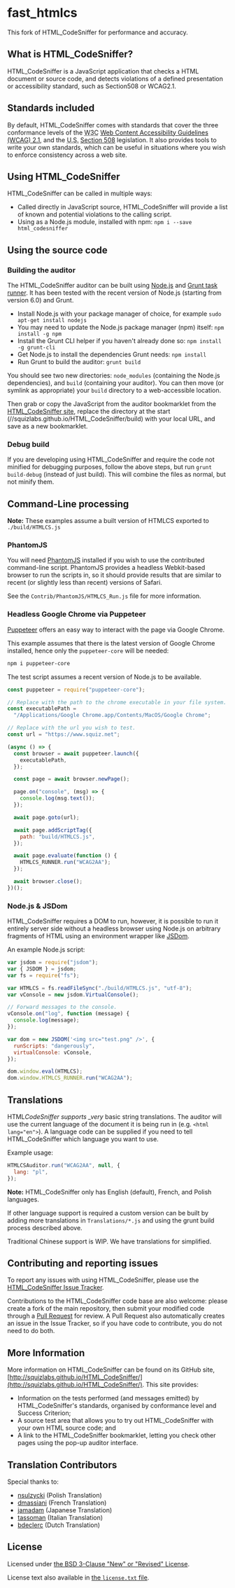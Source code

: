 # fast_htmlcs

This fork of HTML_CodeSniffer for performance and accuracy.

## What is HTML_CodeSniffer?

HTML_CodeSniffer is a JavaScript application that checks a HTML document
or source code, and detects violations of a defined presentation or accessibility
standard, such as Section508 or WCAG2.1.

## Standards included

By default, HTML_CodeSniffer comes with standards that cover the three conformance
levels of the <abbr title="World Wide Web Consortium">W3C</abbr> [Web Content Accessibility Guidelines (WCAG) 2.1](https://www.w3.org/TR/WCAG21/),
and the <abbr title="United States of America">U.S.</abbr> [Section 508](http://section508.gov/index.cfm?fuseAction=stdsdoc) legislation.
It also provides tools to write your own standards, which can be useful in situations
where you wish to enforce consistency across a web site.

## Using HTML_CodeSniffer

HTML_CodeSniffer can be called in multiple ways:

- Called directly in JavaScript source, HTML_CodeSniffer will provide a list of known
  and potential violations to the calling script.
- Using as a Node.js module, installed with npm: `npm i --save html_codesniffer`

## Using the source code

### Building the auditor

The HTML_CodeSniffer auditor can be built using [Node.js](https://nodejs.org/) and [Grunt
task runner](http://gruntjs.com/). It has been tested with the recent version of Node.js
(starting from version 6.0) and Grunt.

- Install Node.js with your package manager of choice, for example `sudo apt-get install nodejs`
- You may need to update the Node.js package manager (npm) itself: `npm install -g npm`
- Install the Grunt CLI helper if you haven't already done so: `npm install -g grunt-cli`
- Get Node.js to install the dependencies Grunt needs: `npm install`
- Run Grunt to build the auditor: `grunt build`

You should see two new directories: `node_modules` (containing the Node.js
dependencies), and `build` (containing your auditor). You can then move
(or symlink as appropriate) your `build` directory to a web-accessible
location.

Then grab or copy the JavaScript from the auditor bookmarklet from the [HTML_CodeSniffer site](https://squizlabs.github.io/HTML_CodeSniffer),
replace the directory at the start (//squizlabs.github.io/HTML_CodeSniffer/build) with your local URL, and save as a new bookmarklet.

### Debug build

If you are developing using HTML_CodeSniffer and require the code not minified for
debugging purposes, follow the above steps, but run `grunt build-debug`
(instead of just build). This will combine the files as normal, but not minify them.

## Command-Line processing

**Note:** These examples assume a built version of HTMLCS exported to `./build/HTMLCS.js`

### PhantomJS

You will need [PhantomJS](http://www.phantomjs.org/) installed if you wish to
use the contributed command-line script. PhantomJS provides a headless Webkit-based
browser to run the scripts in, so it should provide results that are similar to
recent (or slightly less than recent) versions of Safari.

See the `Contrib/PhantomJS/HTMLCS_Run.js` file for more information.

### Headless Google Chrome via Puppeteer

[Puppeteer](https://developers.google.com/web/tools/puppeteer/get-started) offers an
easy way to interact with the page via Google Chrome.

This example assumes that there is the latest version of Google Chrome installed,
hence only the `puppeteer-core` will be needed:

```sh
npm i puppeteer-core
```

The test script assumes a recent version of Node.js to be available.

```javascript
const puppeteer = require("puppeteer-core");

// Replace with the path to the chrome executable in your file system. This one assumes MacOSX.
const executablePath =
  "/Applications/Google Chrome.app/Contents/MacOS/Google Chrome";

// Replace with the url you wish to test.
const url = "https://www.squiz.net";

(async () => {
  const browser = await puppeteer.launch({
    executablePath,
  });

  const page = await browser.newPage();

  page.on("console", (msg) => {
    console.log(msg.text());
  });

  await page.goto(url);

  await page.addScriptTag({
    path: "build/HTMLCS.js",
  });

  await page.evaluate(function () {
    HTMLCS_RUNNER.run("WCAG2AA");
  });

  await browser.close();
})();
```

### Node.js & JSDom

HTML_CodeSniffer requires a DOM to run, however, it is possible to run it entirely
server side without a headless browser using Node.js on arbitrary fragments of HTML using
an environment wrapper like [JSDom](https://github.com/jsdom/jsdom).

An example Node.js script:

```javascript
var jsdom = require("jsdom");
var { JSDOM } = jsdom;
var fs = require("fs");

var HTMLCS = fs.readFileSync("./build/HTMLCS.js", "utf-8");
var vConsole = new jsdom.VirtualConsole();

// Forward messages to the console.
vConsole.on("log", function (message) {
  console.log(message);
});

var dom = new JSDOM('<img src="test.png" />', {
  runScripts: "dangerously",
  virtualConsole: vConsole,
});

dom.window.eval(HTMLCS);
dom.window.HTMLCS_RUNNER.run("WCAG2AA");
```

## Translations

HTML*CodeSniffer supports \_very* basic string translations. The auditor will use the current language of the document it is being run in (e.g. `<html lang="en">`). A language code can be supplied if you need to tell HTML_CodeSniffer which language you want to use.

Example usage:

```javascript
HTMLCSAuditor.run("WCAG2AA", null, {
  lang: "pl",
});
```

**Note:** HTML_CodeSniffer only has English (default), French, and Polish languages.

If other language support is required a custom version can be built by adding more translations in `Translations/*.js` and using the grunt build process described above.

Traditional Chinese support is WIP. We have translations for simplified.

## Contributing and reporting issues

To report any issues with using HTML_CodeSniffer, please use the
[HTML_CodeSniffer Issue Tracker](http://github.com/squizlabs/HTML_CodeSniffer/issues).

Contributions to the HTML_CodeSniffer code base are also welcome: please create a
fork of the main repository, then submit your modified code through a
[Pull Request](http://help.github.com/send-pull-requests/) for review. A Pull Request
also automatically creates an issue in the Issue Tracker, so if you have code to
contribute, you do not need to do both.

## More Information

More information on HTML_CodeSniffer can be found on its GitHub site,
[http://squizlabs.github.io/HTML_CodeSniffer/](http://squizlabs.github.io/HTML_CodeSniffer/). This site provides:

- Information on the tests performed (and messages emitted) by HTML_CodeSniffer's standards, organised by conformance level and Success Criterion;
- A source test area that allows you to try out HTML_CodeSniffer with your own HTML source code; and
- A link to the HTML_CodeSniffer bookmarklet, letting you check other pages using the pop-up auditor interface.

## Translation Contributors

Special thanks to:

- [nsulzycki](https://github.com/nsulzycki) (Polish Translation)
- [dmassiani](https://github.com/dmassiani) (French Translation)
- [jamadam](https://github.com/jamadam) (Japanese Translation)
- [tassoman](https://github.com/tassoman) (Italian Translation)
- [bdeclerc](https://github.com/bdeclerc) (Dutch Translation)

## License

Licensed under [the BSD 3-Clause "New" or "Revised" License](https://opensource.org/licenses/BSD-3-Clause).

License text also available in [the `license.txt` file](./license.txt).
